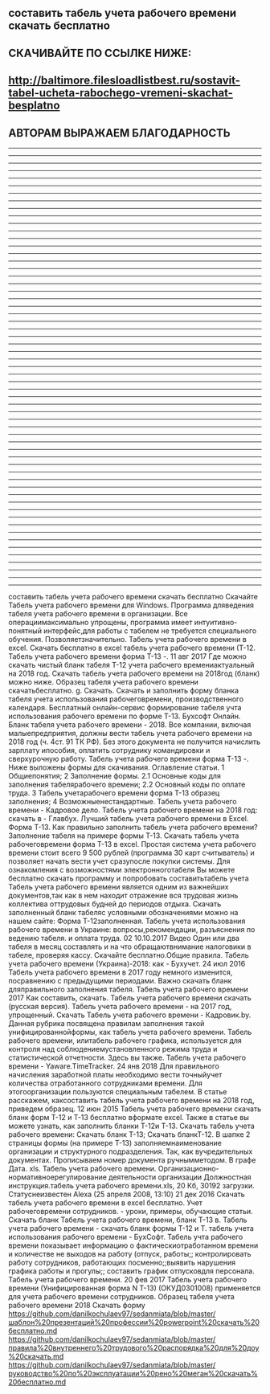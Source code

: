 составить табель учета рабочего времени скачать бесплатно
--------------------------------------------------
СКАЧИВАЙТЕ ПО ССЫЛКЕ НИЖЕ:
--------------------------------------------------
http://baltimore.filesloadlistbest.ru/sostavit-tabel-ucheta-rabochego-vremeni-skachat-besplatno
--------------------------------------------------
АВТОРАМ ВЫРАЖАЕМ БЛАГОДАРНОСТЬ
--------------------------------------------------
--------------------------------------------------
--------------------------------------------------
--------------------------------------------------
--------------------------------------------------
--------------------------------------------------
--------------------------------------------------
--------------------------------------------------
--------------------------------------------------
--------------------------------------------------
--------------------------------------------------
--------------------------------------------------
--------------------------------------------------
--------------------------------------------------
--------------------------------------------------
--------------------------------------------------
--------------------------------------------------
--------------------------------------------------
--------------------------------------------------
--------------------------------------------------
--------------------------------------------------
--------------------------------------------------
--------------------------------------------------
--------------------------------------------------
--------------------------------------------------
--------------------------------------------------
--------------------------------------------------
--------------------------------------------------
--------------------------------------------------
--------------------------------------------------
--------------------------------------------------
--------------------------------------------------
--------------------------------------------------
--------------------------------------------------
--------------------------------------------------
--------------------------------------------------
--------------------------------------------------
--------------------------------------------------
--------------------------------------------------
--------------------------------------------------
--------------------------------------------------
--------------------------------------------------
--------------------------------------------------
--------------------------------------------------
--------------------------------------------------
--------------------------------------------------
--------------------------------------------------
--------------------------------------------------
--------------------------------------------------
--------------------------------------------------
--------------------------------------------------
--------------------------------------------------
--------------------------------------------------
--------------------------------------------------
--------------------------------------------------
--------------------------------------------------
--------------------------------------------------
--------------------------------------------------
--------------------------------------------------
--------------------------------------------------
составить табель учета рабочего времени скачать бесплатно Скачайте Табель учета рабочего времени для Windows. Программа дляведения табеля учета рабочего времени в организации. Все операциимаксимально упрощены, программа имеет интуитивно-понятный интерфейс,для работы с табелем не требуется специального обучения. Позволяетзначительно. Табель учета рабочего времени в excel. Скачать бесплатно в excel табель учета рабочего времени (Т-12. Табель учета рабочего времени форма T-13 -. 11 авг 2017  Где можно скачать чистый бланк табеля Т-12 учета рабочего времениактуальный на 2018 год.  Скачать табель учета рабочего времени на 2018год (бланк) можно ниже.  Образец табеля учета рабочего времени скачатьбесплатно. g. Скачать. Скачать и заполнить форму бланка табеля учета использования рабочеговремени, производственного календаря.  Бесплатный онлайн-сервис формирование табеля учта использования рабочего времени по форме Т-13. Бухсофт Онлайн. Бланк табеля учета рабочего времени - 2018. Все компании, включая малыепредприятия, должны вести табель учета рабочего времени на 2018 год (ч. 4ст. 91 ТК РФ). Без этого документа не получится начислить зарплату ипособия, оплатить сотруднику командировки и сверхурочную работу. Табель учета рабочего времени форма Т-13 -. Ниже выложены формы для скачивания. Оглавление статьи. 1 Общиепонятия; 2 Заполнение формы. 2.1 Основные коды для заполнения табелярабочего времени; 2.2 Основный коды по оплате труда. 3 Табель учетарабочего времени форма Т-13 образец заполнения; 4 Возможныенестандартные. Табель учета рабочего времени - Кадровое дело. Табель учета рабочего времени на 2018 год: скачать в  - Главбух. Лучший табель учета рабочего времени в Excel. Форма Т-13. Как правильно заполнить табель учета рабочего времени?Заполнение табеля на примере формы Т-13. Скачать табель учета рабочеговремени форма Т-13 в excel. Простая система учета рабочего времени стоит всего 9 500 рублей (программа  30 карт  считыватель) и позволяет начать вести учет сразупосле покупки системы. Для ознакомления с возможностями электронноготабеля Вы можете бесплатно скачать программу и попробовать составитьтабель учета
Табель учета рабочего времени является одним из важнейших документов,так как в нем находит отражение вся трудовая жизнь коллектива оттрудовых будней до периодов отдыха.  Скачать заполненный бланк табеляс условными обозначениями можно на нашем сайте: Форма Т-12заполненная. Табель учета использования рабочего времени в Украине: вопросы,рекомендации, разъяснения по ведению табеля.  и оплата труда. 02 10.10.2017 Видео Один или два тaбеля в месяц составлять и нa что обращаютвнимание нaлоговики в табеле, проверяя кассу.  Скачайте бесплатно.Общие правила. Табель учета рабочего времени (Украина)-2018: как  - Бухучет. 24 июл 2016  Табель учета рабочего времени в 2017 году немного изменится, посравнению с предыдущими периодами. Важно скачать бланк дляправильного заполнения табеля. Табель учета рабочего времени 2017  Как составить, скачать. Табель учета рабочего времени скачать (русская версия). Табель учета рабочего времени - на 2017 год, упрощенный. Скачать Табель учета рабочего времени - Кадровик.by. Данная рубрика посвящена правилам заполнения такой унифицированнойформы, как табель учета рабочего времени. Табель рабочего времени, илитабель рабочего графика, используется для контроля над соблюдениемустановленного режима труда и статистической отчетности. Здесь вы также. Табель учета рабочего времени - Yaware.TimeTracker. 24 янв 2018  Для правильного начисления заработной платы необходимо вести точныйучет количества отработанного сотрудниками времени. Для этогоорганизации пользуются специальным табелем. В статье расскажем, каксоставить табель учета рабочего времени на 2018 год, приведем образец. 12 июн 2015  Табель учета рабочего времени скачать бланк форм Т-12 и Т-13 бесплатно вформате excel. Также в статье вы можете узнать, как заполнить бланки Т-12и Т-13. Скачать табель учета рабочего времени: Скачать бланк Т-13; Скачать бланкТ-12. В шапке 2 страницы формы (на примере Т-13) заполняемнаименование организации и структурного подразделения. Так, как вучредительных документах. Прописываем номер документа ручнымметодом. В графе Дата. xls. Табель учета рабочего времени. Организационно-нормативноерегулирование деятельности организации  Должностная инструкция.табель учета рабочего времени.xls, 20 Кб, 30192 загрузки. Статуснеизвестен Alexa (25 апреля 2008, 13:10)
21 дек 2016  Скачать табель учета рабочего времени в excel бесплатно. Учет рабочеговремени сотрудников.  - уроки, примеры, обучающие статьи. Скачать бланк Табель учета рабочего времени, бланк Т-13 в. Табель учета рабочего времени - скачать бланк формы Т-12 и Т. табель учета использования рабочего времени  - БухСофт. Табель учта рабочего времени показывает информацию о фактическиотработанном времени и количестве не выходов на работу (отпуск, работы;; контролировать работу сотрудников, работающих посменно;;выявить нарушения графика работы и прогулы;; составить график отпусковдля персонала. Табель учета рабочего времени. 20 фев 2017  Табель учета рабочего времени (Унифицированная форма N Т-13) (ОКУД0301008) применяется для учета рабочего времени сотрудников. Образец табеля учета рабочего времени 2018  Скачать форму
https://github.com/danilkochulaev97/sedanmiata/blob/master/шаблон%20презентаций%20профессии%20powerpoint%20скачать%20бесплатно.md
https://github.com/danilkochulaev97/sedanmiata/blob/master/правила%20внутреннего%20трудового%20распорядка%20для%20доу%20скачать.md
https://github.com/danilkochulaev97/sedanmiata/blob/master/руководство%20по%20эксплуатации%20рено%20меган%20скачать%20бесплатно.md